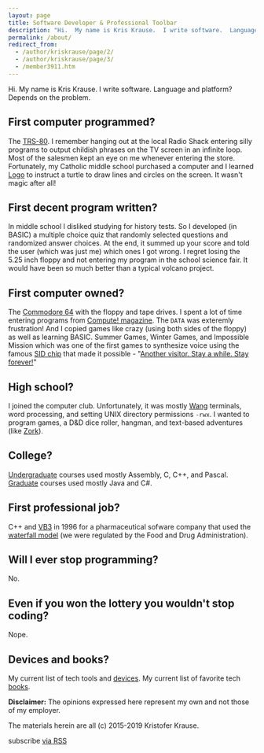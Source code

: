 ```yaml
---
layout: page
title: Software Developer & Professional Toolbar
description: "Hi.  My name is Kris Krause.  I write software.  Language and platform?  Depends on the problem."
permalink: /about/
redirect_from:
  - /author/kriskrause/page/2/
  - /author/kriskrause/page/3/
  - /member3911.htm
---
```

Hi.  My name is Kris Krause.  I write software.  Language and platform?  Depends on the problem.

## First computer programmed?
The [TRS-80](https://en.wikipedia.org/wiki/TRS-80).  I remember hanging out at the local Radio Shack entering silly programs to output childish phrases on the TV screen in an infinite loop.  Most of the salesmen kept an eye on me whenever entering the store.  Fortunately, my Catholic middle school purchased a computer and I learned [Logo](https://en.wikipedia.org/wiki/Logo_%28programming_language%29) to instruct a turtle to draw lines and circles on the screen.  It wasn't magic after all!

## First decent program written?
In middle school I disliked studying for history tests.  So I developed (in BASIC) a multiple choice quiz that randomly selected questions and randomized answer choices.  At the end, it summed up your score and told the user (which was just me) which ones I got wrong.  I regret losing the 5.25 inch floppy and not entering my program in the school science fair.  It would have been so much better than a typical volcano project.

## First computer owned?
The [Commodore 64](https://en.wikipedia.org/wiki/Commodore_64) with the floppy and tape drives.  I spent a lot of time entering programs from [Compute! magazine](http://www.atarimagazines.com/compute/).  The `DATA` was exteremly frustration!  And I copied games like crazy (using both sides of the floppy) as well as learning BASIC.  Summer Games, Winter Games, and Impossible Mission which was one of the first games to synthesize voice using the famous [SID chip](https://www.c64-wiki.com/wiki/SID) that made it possible - "[Another visitor.  Stay a while.  Stay forever!](https://www.youtube.com/watch?v=k35dUj5kG90)"

## High school?
I joined the computer club.  Unfortunately, it was mostly [Wang](https://en.wikipedia.org/wiki/Wang_Laboratories) terminals, word processing, and setting UNIX directory permissions `-rwx`.  I wanted to program games, a D&D dice roller, hangman, and text-based adventures (like [Zork](https://en.wikipedia.org/wiki/Zork)).

## College?
[Undergraduate](http://www.lvc.edu/) courses used mostly Assembly, C, C++, and Pascal.  [Graduate](http://www.du.edu/) courses used mostly Java and C#.

## First professional job?
C++ and [VB3](https://en.wikipedia.org/wiki/Visual_Basic) in 1996 for a pharmaceutical sofware company that used the [waterfall model](https://en.wikipedia.org/wiki/Waterfall_model) (we were regulated by the Food and Drug Administration).

## Will I ever stop programming?
No.

## Even if you won the lottery you wouldn't stop coding?
Nope.

## Devices and books?

My current list of tech tools and [devices](/devices).  My current list of favorite tech [books](/books).

**Disclaimer:** The opinions expressed here represent my own and not those of my employer.

The materials herein are all (c) 2015-2019 Kristofer Krause.

<p class="rss-subscribe">
	<span class="fi-rss size-21"></span> subscribe <a href="{{ "/feed.xml" | prepend: site.baseurl }}">via RSS</a>
</p>
